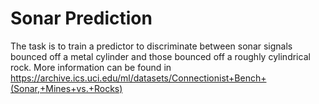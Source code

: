 # Sonar Prediction
The task is to train a predictor to discriminate between sonar signals bounced off a metal cylinder and those bounced off a roughly cylindrical rock.
More information can be found in https://archive.ics.uci.edu/ml/datasets/Connectionist+Bench+(Sonar,+Mines+vs.+Rocks)
